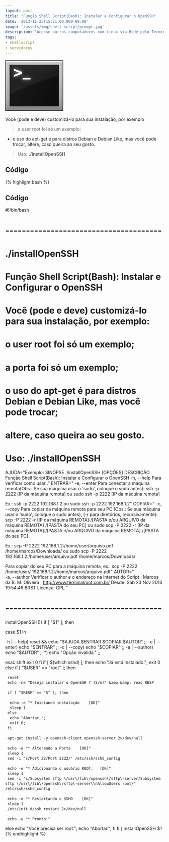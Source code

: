 ```yaml
---
layout: post
title: "Função Shell Script(Bash): Instalar e Configurar o OpenSSH"
date: '2013-11-23T15:21:00.000-08:00'
image: '/assets/img/shell-script/prompt.jpg'
description: "Acesse outros computadores com Linux via Rede pelo Terminal"
tags:
- shellscript
- servidores
---
```


![Função Shell Script(Bash): Instalar e Configurar o OpenSSH](/assets/img/shell-script/prompt.jpg "Função Shell Script(Bash): Instalar e Configurar o OpenSSH")

Você (pode e deve) customizá-lo para sua instalação, por exemplo

> o user root foi só um exemplo;
 
* o uso do apt-get é para distros Debian e Debian Like, mas você pode trocar, altere, caso queira ao seu gosto.

>  Uso: __./installOpenSSH__

## Código

{% highlight bash %}
## Código

#!/bin/bash
# --------------------------------------
# ./installOpenSSH
#
# Função Shell Script(Bash): Instalar e Configurar o OpenSSH
#
# Você (pode e deve) customizá-lo para sua instalação, por exemplo:
# o user root foi só um exemplo;
# a porta foi só um exemplo;
# o uso do apt-get é para distros Debian e Debian Like, mas você pode trocar;
# altere, caso queira ao seu gosto.
#
# Uso: ./installOpenSSH
AJUDA="Exemplo:
SINOPSE
 ./installOpenSSH [OPÇÕES]
DESCRIÇÃO
 Função Shell Script(Bash): Instalar e Configurar o OpenSSH
 -h, --help
 Para verificar como usar ."
ENTRAR="
-e, --enter
  Para conectar a máquina remota(Obs.: Se sua máquina usar o 'sudo', coloque o sudo antes):
  ssh -p 2222 [IP da máquina remota]
  ou
  sudo ssh -p 2222 [IP da máquina remota]
  
  Ex.:
  ssh -p 2222 192.168.1.2
  ou
  sudo ssh -p 2222 192.168.1.2"
COPIAR="
-c, --copy
 Para copiar da máquina remota para seu PC (Obs.: Se sua máquina usar o 'sudo', coloque o sudo antes), (-r para diretórios, recursivamente):
  scp -P 2222 -r [IP da máquina REMOTA]:/[PASTA e/ou ARQUIVO da máquina REMOTA] /[PASTA do seu PC]
  ou
  sudo scp -P 2222 -r [IP da máquina REMOTA]:/[PASTA e/ou ARQUIVO da máquina REMOTA] /[PASTA do seu PC]
  
  Ex.:
  scp -P 2222 192.168.1.2:/home/user/arquivo.pdf /home/marcos/Downloads/
  ou
  sudo scp -P 2222 192.168.1.2:/home/user/arquivo.pdf /home/marcos/Downloads/
  
  
 Para copiar do seu PC para a máquina remota, ex.:
  scp -P 2222 /home/user/ 192.168.1.2:/home/marcos/arquivo.pdf"
AUTOR="   
-a, --author
 Verificar o author e o endereço na internet do Script :
  Marcos da B. M. Oliveira , http://www.terminalroot.com.br/
  Desde: Sáb 23 Nov 2013 19:54:46 BRST 
  Licença: GPL
"
# --------------------------------------
installOpenSSH(){
if [ "$1" ];
 then
  
  case $1 in
 
   -h | --help)  reset &amp;&amp; echo "$AJUDA $ENTRAR $COPIAR $AUTOR" ;; 
   -e | --enter) echo "$ENTRAR" ;; 
   -c | --copy) echo "$COPIAR" ;; 
   -a | --author) echo "$AUTOR" ;;
   *)    echo "Opção inválida." ;;
  
  esac
  shift
 exit 0
fi
  if [ $(which sshd) ];
   then
     echo "Já está Instalado.";
     exit 0
  else
    if [ "$USER" == "root" ];
    then
   
     reset
     echo -ne "Deseja instalar o OpenSSH ? (S/n)" &amp;&amp; read RESP
   
     if [ "$RESP" == "S" ]; then
     
      echo -e "* Iniciando instalação    [OK]"
      sleep 1 
     else 
      echo "Abortar."; 
      exit 0;
     fi
   
     apt-get install -y openssh-client openssh-server 2>/dev/null
   
     echo -e "* Alterando a Porta    [OK]"
     sleep 1
     sed -i 's/Port 22/Port 2222/' /etc/ssh/sshd_config
   
     echo -e "* Adicionando o usuário ROOT:   [OK]"
     sleep 1
     sed -i "s/Subsystem sftp \/usr\/lib\/openssh\/sftp\-server/Subsystem sftp \/usr\/lib\/openssh\/sftp\-server\\nAllowUsers root/" /etc/ssh/sshd_config
   
     echo -e "* Restartando o SSHD    [OK]"
     sleep 1
     /etc/init.d/ssh restart 2>/dev/null
   
     echo -e "* Pronto!"   
   else
     echo "Você precisa ser root.";
     echo "Abortar.";
   fi
  fi
}
installOpenSSH $1
{% endhighlight %}

<script async src="https://pagead2.googlesyndication.com/pagead/js/adsbygoogle.js"></script>

<!-- Informat -->
<ins class="adsbygoogle"
 style="display:block"
 data-ad-client="ca-pub-2838251107855362"
 data-ad-slot="2327980059"
 data-ad-format="auto"
 data-full-width-responsive="true"></ins>

<script>
(adsbygoogle = window.adsbygoogle || []).push({});
</script>

